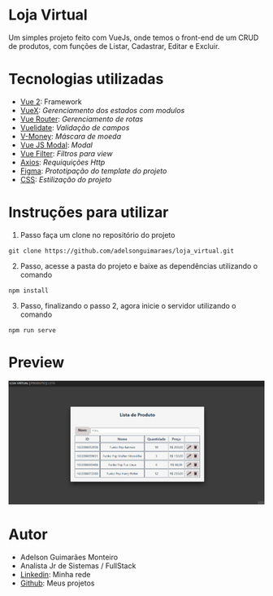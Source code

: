 # Loja Virtual
Um simples projeto feito com VueJs, onde temos o front-end de um CRUD de produtos, com funções de Listar, Cadastrar, Editar e Excluir.


# Tecnologias utilizadas
- [Vue 2](https://vuejs.org/): Framework
- [VueX](https://vuex.vuejs.org/): _Gerenciamento dos estados com modulos_
- [Vue Router](https://router.vuejs.org/): _Gerenciamento de rotas_
- [Vuelidate](https://vuelidate.js.org/): _Validação de campos_
- [V-Money](https://www.npmjs.com/package/v-money): _Máscara de moeda_
- [Vue JS Modal](https://www.npmjs.com/package/vue-js-modal): _Modal_
- [Vue Filter](https://br.vuejs.org/v2/guide/filters.html): _Filtros para view_
- [Axios](https://www.npmjs.com/package/axios): _Requiquições Http_
- [Figma](https://www.figma.com/file/Bc67ls44qqX8WTiLfsqk6f/loja_virtual?node-id=0%3A1): _Prototipação do template do projeto_
- [CSS](https://developer.mozilla.org/pt-BR/docs/Web/CSS): _Estilização do projeto_

# Instruções para utilizar
1. Passo faça um clone no repositório do projeto
```
git clone https://github.com/adelsonguimaraes/loja_virtual.git
```
2. Passo, acesse a pasta do projeto e baixe as dependências utilizando o comando
```
npm install
```
3. Passo, finalizando o passo 2, agora inicie o servidor utilizando o comando
```
npm run serve
```
# Preview
![banner](./src/assets/loja_virtual.gif)

# Autor
- Adelson Guimarães Monteiro
- Analista Jr de Sistemas / FullStack
- [Linkedin](https://www.linkedin.com/in/adelson-guimaraes-31b31a26/): Minha rede
- [Github](https://github.com/adelsonguimaraes): Meus projetos